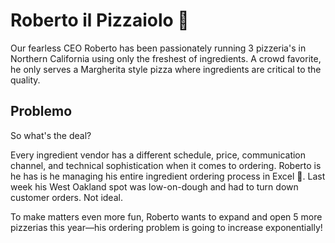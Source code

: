 # Roberto il Pizzaiolo 🍕

Our fearless CEO Roberto has been passionately running 3 pizzeria's in Northern California using only the freshest of ingredients. A crowd favorite, he only serves a Margherita style pizza where ingredients are critical to the quality.

## Problemo

So what's the deal?

Every ingredient vendor has a different schedule, price, communication channel, and technical sophistication when it comes to ordering. Roberto is he has is he managing his entire ingredient ordering process in Excel 🤯. Last week his West Oakland spot was low-on-dough and had to turn down customer orders. Not ideal.

To make matters even more fun, Roberto wants to expand and open 5 more pizzerias this year—his ordering problem is going to increase exponentially!


